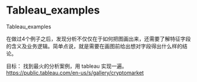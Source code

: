 # Tableau_examples
Tableau_examples

在做过4个例子之后，发现分析不仅仅在于如何把图画出来，还需要了解特征字段的含义及业务逻辑。简单点说，就是需要在画图前给出想对字段得出什么样的结论。

目标：
找到最火的分析案例，用 tableau 实现一遍。
https://public.tableau.com/en-us/s/gallery/cryptomarket

